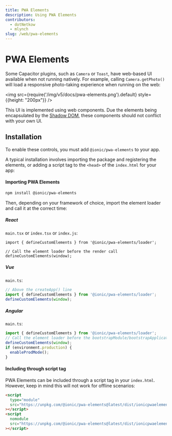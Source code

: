 ```yaml
---
title: PWA Elements
description: Using PWA Elements
contributors:
  - dotNetkow
  - mlynch
slug: /web/pwa-elements
---
```


# PWA Elements

Some Capacitor plugins, such as `Camera` or `Toast`, have web-based UI available when not running natively. For example, calling `Camera.getPhoto()` will load a responsive photo-taking experience when running on the web:

<img src={require('/img/v5/docs/pwa-elements.png').default} style={{height: "200px"}} />

This UI is implemented using web components. Due the elements being encapsulated by the [Shadow DOM](https://developer.mozilla.org/en-US/docs/Web/Web_Components/Using_shadow_DOM), these components should not conflict
with your own UI.

## Installation

To enable these controls, you must add `@ionic/pwa-elements` to your app.

A typical installation involves importing the package and registering the elements, or adding a script tag to the `<head>` of the `index.html` for your app:

#### Importing PWA Elements

```bash
npm install @ionic/pwa-elements
```

Then, depending on your framework of choice, import the element loader and call it at the correct time:

##### React

`main.tsx` or `index.tsx` or `index.js`:

```tsx
import { defineCustomElements } from '@ionic/pwa-elements/loader';

// Call the element loader before the render call
defineCustomElements(window);
```

##### Vue

`main.ts`:

```typescript
// Above the createApp() line
import { defineCustomElements } from '@ionic/pwa-elements/loader';
defineCustomElements(window);
```

##### Angular

`main.ts`:

```typescript
import { defineCustomElements } from '@ionic/pwa-elements/loader';
// Call the element loader before the bootstrapModule/bootstrapApplication call
defineCustomElements(window);
if (environment.production) {
  enableProdMode();
}
```

#### Including through script tag

PWA Elements can be included through a script tag in your `index.html`. However, keep in mind this will not work for offline scenarios:

```html
<script
  type="module"
  src="https://unpkg.com/@ionic/pwa-elements@latest/dist/ionicpwaelements/ionicpwaelements.esm.js"
></script>
<script
  nomodule
  src="https://unpkg.com/@ionic/pwa-elements@latest/dist/ionicpwaelements/ionicpwaelements.js"
></script>
```
